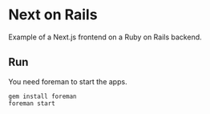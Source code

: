 # Next on Rails

Example of a Next.js frontend on a Ruby on Rails backend.

## Run

You need foreman to start the apps.

```
gem install foreman
foreman start
```
